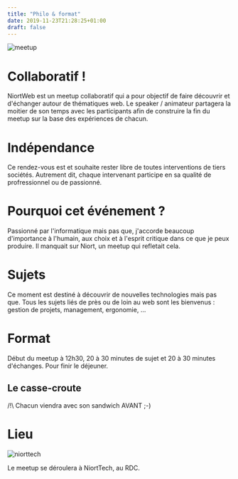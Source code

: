 ```yaml
---
title: "Philo & format"
date: 2019-11-23T21:28:25+01:00
draft: false
---
```


![meetup](/assets/images/meetup.jpg)

# Collaboratif !
NiortWeb est un meetup collaboratif qui a pour objectif de faire découvrir et d'échanger autour de thématiques web. 
Le speaker / animateur partagera la moitier de son temps avec les participants afin de construire la fin du meetup sur la base des expériences de chacun.

# Indépendance
Ce rendez-vous est et souhaite rester libre de toutes interventions de tiers sociétés.
Autrement dit, chaque intervenant participe en sa qualité de profressionnel ou de passionné.

# Pourquoi cet événement ?
Passionné par l'informatique mais pas que, j'accorde beaucoup d'importance à l'humain, aux choix et à l'esprit critique dans ce que je peux produire. Il manquait sur Niort, un meetup qui refletait cela.


# Sujets
Ce moment est destiné à découvrir de nouvelles technologies mais pas que. Tous les sujets liés de près ou de loin au web sont les bienvenus : gestion de projets, management, ergonomie, ...

# Format
Début du meetup à 12h30, 20 à 30 minutes de sujet et 20 à 30 minutes d'échanges. Pour finir le déjeuner.
## Le casse-croute
/!\ Chacun viendra avec son sandwich AVANT ;-)

# Lieu
![niorttech](/assets/images/DsgsXwTW0AAe8ie.jpg)

Le meetup se déroulera à NiortTech, au RDC.